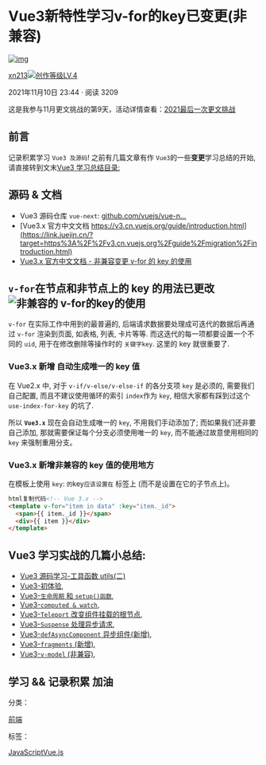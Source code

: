 # Vue3新特性学习v-for的key已变更(非兼容)

[![img](https://p3-passport.byteimg.com/img/user-avatar/2386d1541a57864bc7f93540d54d4fa5~100x100.awebp)](https://juejin.cn/user/3790771824128190)

[xn213![创作等级LV.4](https://p6-juejin.byteimg.com/tos-cn-i-k3u1fbpfcp/1f4453379f1d416ca00c3619e796d330~tplv-k3u1fbpfcp-no-mark:0:0:0:0.awebp)](https://juejin.cn/user/3790771824128190)

2021年11月10日 23:44 · 阅读 3209

这是我参与11月更文挑战的第9天，活动详情查看：[2021最后一次更文挑战](https://juejin.cn/post/7023643374569816095/)

## 前言

记录积累学习 `Vue3 及源码`! 之前有几篇文章有作 `Vue3`的一些**变更**学习总结的开始, 请直接转到文末[Vue3 学习总结目录:](https://juejin.cn/post/7028966834623741960#heading-6)

## 源码 & 文档

- Vue3 源码仓库 `vue-next`: [github.com/vuejs/vue-n…](https://link.juejin.cn/?target=https%3A%2F%2Fgithub.com%2Fvuejs%2Fvue-next)
- [Vue3.x 官方中文文档 https://v3.cn.vuejs.org/guide/introduction.html](https://link.juejin.cn/?target=https%3A%2F%2Fv3.cn.vuejs.org%2Fguide%2Fmigration%2Fintroduction.html)
- [Vue3.x 官方中文文档 - 非兼容变更 v-for 的 key 的使用](https://link.juejin.cn/?target=https%3A%2F%2Fv3.cn.vuejs.org%2Fguide%2Fmigration%2Fintroduction.html)

## `v-for`在节点和非节点上的 key 的用法已更改 ![非兼容的 v-for的key的使用](https://img.shields.io/badge/-%E9%9D%9E%E5%85%BC%E5%AE%B9-%23b00000)

`v-for` 在实际工作中用到的最普遍的, 后端请求数据要处理成可迭代的数据后再通过 `v-for` 渲染到页面, 如表格, 列表, 卡片等等. 而这迭代的每一项都要设置一个不同的 `uid`, 用于在修改删除等操作时的 `关键字key`. 这里的 key 就很重要了.

### Vue3.x 新增 自动生成唯一的 key 值

在 Vue2.x 中, 对于 `v-if/v-else/v-else-if` 的各分支项 `key` 是必须的, 需要我们自己配置, 而且不建议使用循环的索引 `index`作为 `key`, 相信大家都有踩到过这个 `use-index-for-key` 的坑了.

所以 **`Vue3.x`** 现在会自动生成唯一的 `key`, 不用我们手动添加了; 而如果我们还非要自己添加, 那就需要保证每个分支必须使用唯一的 `key`, 而不能通过故意使用相同的 `key` 来强制重用分支。

### Vue3.x 新增非兼容的 key 值的使用地方

在模板上使用 `key`: ` 的 `key` 应该设置在 ` 标签上 (而不是设置在它的子节点上)。

```html
html复制代码<!-- Vue 3.x -->
<template v-for="item in data" :key="item._id">
  <span>{{ item._id }}</span>
  <div>{{ item }}</div>
</template>
```

## Vue3 学习实战的几篇小总结:

- [Vue3 源码学习-工具函数 utils(二)](https://juejin.cn/post/7028239680738951198)
- [Vue3-初体验](https://juejin.cn/post/7024777183453249549),
- [Vue3-`生命周期` 和 `setup()函数`](https://juejin.cn/post/7024784477096263693),
- [Vue3-`computed & watch`](https://juejin.cn/post/7024792752940384292),
- [Vue3-`Teleport` 改变组件挂载的根节点](https://juejin.cn/post/7025630125253197861),
- [Vue3-`Suspense` 处理异步请求](https://juejin.cn/post/7026310705498292231),
- [Vue3-`defAsyncComponent` 异步组件(新增)](https://juejin.cn/post/7026310705498292231),
- [Vue3-`fragments` (新增)](https://juejin.cn/post/7026310705498292231),
- [Vue3-`v-model` (非兼容)](https://juejin.cn/post/7027478226750423070),

## 学习 && 记录积累 加油

分类：

[前端](https://juejin.cn/frontend)

标签：

[JavaScript](https://juejin.cn/tag/JavaScript)[Vue.js](https://juejin.cn/tag/Vue.js)